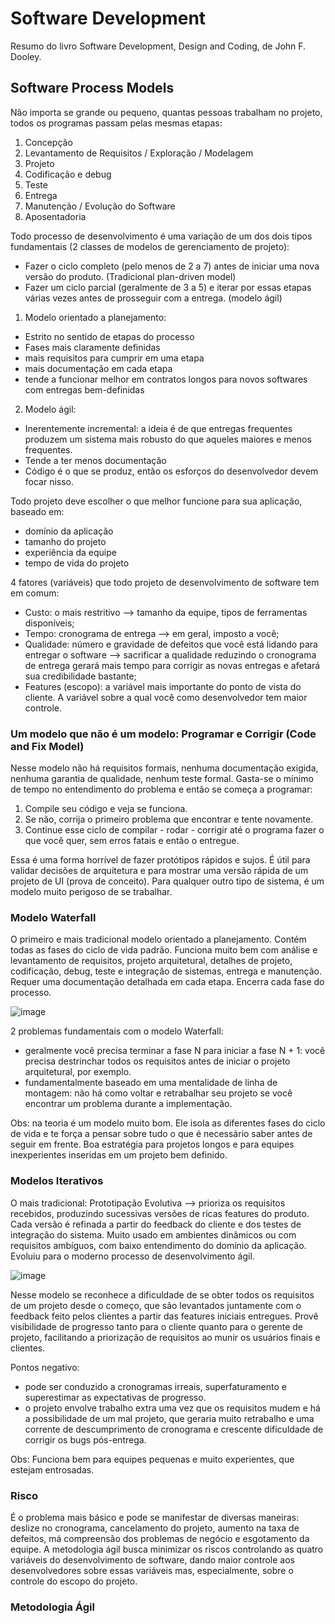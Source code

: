 # Software Development
Resumo do livro Software Development, Design and Coding, de John F. Dooley.

## Software Process Models
Não importa se grande ou pequeno, quantas pessoas trabalham no projeto, todos os programas passam pelas mesmas etapas:
1. Concepção
2. Levantamento de Requisitos / Exploração / Modelagem
3. Projeto
4. Codificação e debug
5. Teste
6. Entrega
7. Manutenção / Evolução do Software
8. Aposentadoria

Todo processo de desenvolvimento é uma variação de um dos dois tipos fundamentais (2 classes de modelos de gerenciamento de projeto): 
* Fazer o ciclo completo (pelo menos de 2 a 7) antes de iniciar uma nova versão do produto. (Tradicional plan-driven model)
* Fazer um ciclo parcial (geralmente de 3 a 5) e iterar por essas etapas várias vezes antes de prosseguir com a entrega. (modelo ágil)

1. Modelo orientado a planejamento: 
  - Estrito no sentido de etapas do processo
  - Fases mais claramente definidas
  - mais requisitos para cumprir em uma etapa
  - mais documentação em cada etapa
  - tende a funcionar melhor em contratos longos para novos softwares com entregas bem-definidas
  
2. Modelo ágil:
  - Inerentemente incremental: a ideia é de que entregas frequentes produzem um sistema mais robusto do que aqueles maiores e menos frequentes.
  - Tende a ter menos documentação
  - Código é o que se produz, então os esforços do desenvolvedor devem focar nisso.
  
Todo projeto deve escolher o que melhor funcione para sua aplicação, baseado em: 
  - domínio da aplicação
  - tamanho do projeto
  - experiência da equipe 
  - tempo de vida do projeto
  
4 fatores (variáveis) que todo projeto de desenvolvimento de software tem em comum:
  * Custo: o mais restritivo --> tamanho da equipe, tipos de ferramentas disponíveis;
  * Tempo: cronograma de entrega --> em geral, imposto a você;
  * Qualidade: número e gravidade de defeitos que você está lidando para entregar o software --> sacrificar a qualidade reduzindo o cronograma de entrega gerará mais tempo para corrigir as novas entregas e afetará sua credibilidade bastante;
  * Features (escopo): a variável mais importante do ponto de vista do cliente. A variável sobre a qual você como desenvolvedor tem maior controle.
  
### Um modelo que não é um modelo: Programar e Corrigir (Code and Fix Model)
Nesse modelo não há requisitos formais, nenhuma documentação exigida, nenhuma garantia de qualidade, nenhum teste formal. Gasta-se o mínimo de tempo no entendimento do problema e então se começa a programar:
1. Compile seu código e veja se funciona.
2. Se não, corrija o primeiro problema que encontrar e tente novamente.
3. Continue esse ciclo de compilar - rodar - corrigir até o programa fazer o que você quer, sem erros fatais e então o entregue.

Essa é uma forma horrível de fazer protótipos rápidos e sujos. É útil para validar decisões de arquitetura e para mostrar uma versão rápida de um projeto de UI (prova de conceito). Para qualquer outro tipo de sistema, é um modelo muito perigoso de se trabalhar.

### Modelo Waterfall
O primeiro e mais tradicional modelo orientado a planejamento. Contém todas as fases do ciclo de vida padrão. Funciona muito bem com análise e levantamento de requisitos, projeto arquitetural, detalhes de projeto, codificação, debug, teste e integração de sistemas, entrega e manutenção. Requer uma documentação detalhada em cada etapa. Encerra cada fase do processo.

![image](https://user-images.githubusercontent.com/39681960/201400082-fee5b11d-98d6-42b7-8211-dd0fc770a1c9.png)

2 problemas fundamentais com o modelo Waterfall: 
  - geralmente você precisa terminar a fase N para iniciar a fase N + 1: você precisa destrinchar todos os requisitos antes de iniciar o projeto arquitetural, por exemplo.
  - fundamentalmente baseado em uma mentalidade de linha de montagem: não há como voltar e retrabalhar seu projeto se você encontrar um problema durante a implementação.

Obs: na teoria é um modelo muito bom. Ele isola as diferentes fases do ciclo de vida e te força a pensar sobre tudo o que é necessário saber antes de seguir em frente. Boa estratégia para projetos longos e para equipes inexperientes inseridas em um projeto bem definido.

### Modelos Iterativos
O mais tradicional: Prototipação Evolutiva --> prioriza os requisitos recebidos, produzindo sucessivas versões de ricas features do produto. Cada versão é refinada a partir do feedback do cliente e dos testes de integração do sistema. Muito usado em ambientes dinâmicos ou com requisitos ambíguos, com baixo entendimento do domínio da aplicação. Evoluiu para o moderno processo de desenvolvimento ágil.

![image](https://user-images.githubusercontent.com/39681960/201403753-c9124936-d5c8-4a49-a1c1-54d4bacf97d6.png)

Nesse modelo se reconhece a dificuldade de se obter todos os requisitos de um projeto desde o começo, que são levantados juntamente com o feedback feito pelos clientes a partir das features iniciais entregues. Provê visibilidade de progresso tanto para o cliente quanto para o gerente de projeto, facilitando a priorização de requisitos ao munir os usuários finais e clientes.

Pontos negativo: 
  - pode ser conduzido a cronogramas irreais, superfaturamento e superestimar as expectativas de progresso. 
  - o projeto envolve trabalho extra uma vez que os requisitos mudem e há a possibilidade de um mal projeto, que geraria muito retrabalho e uma corrente de descumprimento de cronograma e crescente dificuldade de corrigir os bugs pós-entrega.
  
Obs: Funciona bem para equipes pequenas e muito experientes, que estejam entrosadas.
  
### Risco
É o problema mais básico e pode se manifestar de diversas maneiras: deslize no cronograma, cancelamento do projeto, aumento na taxa de defeitos, má compreensão dos problemas de negócio e esgotamento da equipe. 
A metodologia ágil busca minimizar os riscos controlando as quatro variáveis do desenvolvimento de software, dando maior controle aos desenvolvedores sobre essas variáveis mas, especialmente, sobre o controle do escopo do projeto. 

### Metodologia Ágil











